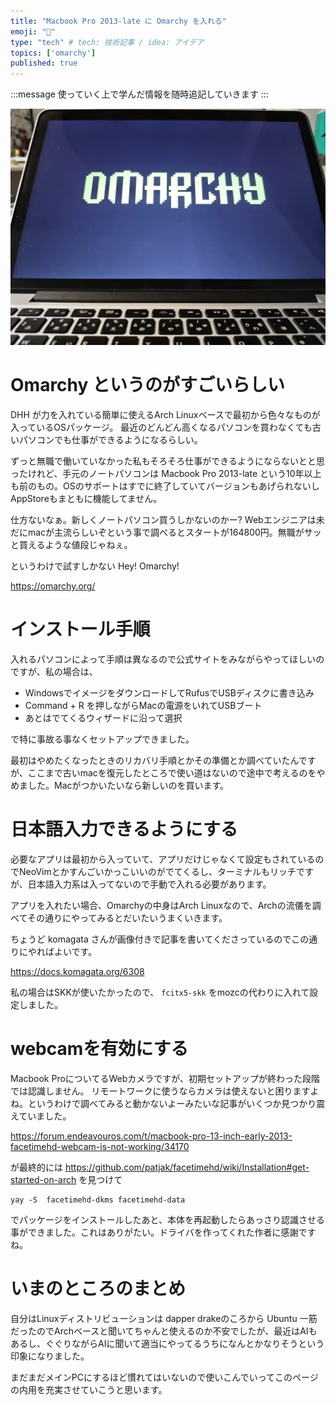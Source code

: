 ```yaml
---
title: "Macbook Pro 2013-late に Omarchy を入れる"
emoji: "📌"
type: "tech" # tech: 技術記事 / idea: アイデア
topics: ['omarchy']
published: true
---
```


:::message
使っていく上で学んだ情報を随時追記していきます
:::

![](/images/20251001_01.webp)

# Omarchy というのがすごいらしい
DHH が力を入れている簡単に使えるArch Linuxベースで最初から色々なものが入っているOSパッケージ。
最近のどんどん高くなるパソコンを買わなくても古いパソコンでも仕事ができるようになるらしい。

ずっと無職で働いていなかった私もそろそろ仕事ができるようにならないとと思ったけれど、手元のノートパソコンは Macbook Pro 2013-late という10年以上も前のもの。OSのサポートはすでに終了していてバージョンもあげられないしAppStoreもまともに機能してません。

仕方ないなぁ。新しくノートパソコン買うしかないのかー? Webエンジニアは未だにmacが主流らしいぞという事で調べるとスタートが164800円。無職がサッと買えるような値段じゃねぇ。

というわけで試すしかない Hey! Omarchy!

https://omarchy.org/

# インストール手順

入れるパソコンによって手順は異なるので公式サイトをみながらやってほしいのですが、私の場合は、

- WindowsでイメージをダウンロードしてRufusでUSBディスクに書き込み
- Command + R を押しながらMacの電源をいれてUSBブート
- あとはでてくるウィザードに沿って選択

で特に事故る事なくセットアップできました。

最初はやめたくなったときのリカバリ手順とかその準備とか調べていたんですが、ここまで古いmacを復元したところで使い道はないので途中で考えるのをやめました。Macがつかいたいなら新しいのを買います。

# 日本語入力できるようにする

必要なアプリは最初から入っていて、アプリだけじゃなくて設定もされているのでNeoVimとかすんごいかっこいいのがでてくるし、ターミナルもリッチですが、日本語入力系は入ってないので手動で入れる必要があります。

アプリを入れたい場合、Omarchyの中身はArch Linuxなので、Archの流儀を調べてその通りにやってみるとだいたいうまくいきます。

ちょうど komagata さんが画像付きで記事を書いてくださっているのでこの通りにやればよいです。

https://docs.komagata.org/6308

私の場合はSKKが使いたかったので、 ` fcitx5-skk ` をmozcの代わりに入れて設定しました。

# webcamを有効にする
Macbook ProについてるWebカメラですが、初期セットアップが終わった段階では認識しません。
リモートワークに使うならカメラは使えないと困りますよね。というわけで調べてみると動かないよーみたいな記事がいくつか見つかり震えていました。

https://forum.endeavouros.com/t/macbook-pro-13-inch-early-2013-facetimehd-webcam-is-not-working/34170

が最終的には https://github.com/patjak/facetimehd/wiki/Installation#get-started-on-arch を見つけて

```
yay -S  facetimehd-dkms facetimehd-data
```

でパッケージをインストールしたあと、本体を再起動したらあっさり認識させる事ができました。これはありがたい。ドライバを作ってくれた作者に感謝ですね。

# いまのところのまとめ

自分はLinuxディストリビューションは dapper drakeのころから Ubuntu 一筋だったのでArchベースと聞いてちゃんと使えるのか不安でしたが、最近はAIもあるし、ぐぐりながらAIに聞いて適当にやってるうちになんとかなりそうという印象になりました。

まだまだメインPCにするほど慣れてはいないので使いこんでいってこのページの内用を充実させていこうと思います。



